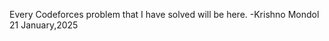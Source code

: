 Every Codeforces problem that I have solved will be here.
                                        -Krishno Mondol
                                        21 January,2025
